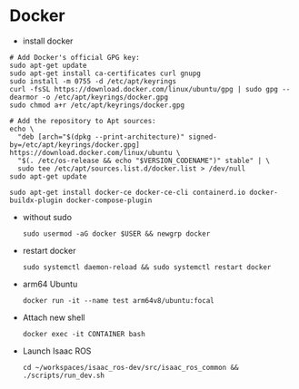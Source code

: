 # Docker

- install docker
```
# Add Docker's official GPG key:
sudo apt-get update
sudo apt-get install ca-certificates curl gnupg
sudo install -m 0755 -d /etc/apt/keyrings
curl -fsSL https://download.docker.com/linux/ubuntu/gpg | sudo gpg --dearmor -o /etc/apt/keyrings/docker.gpg
sudo chmod a+r /etc/apt/keyrings/docker.gpg

# Add the repository to Apt sources:
echo \
  "deb [arch="$(dpkg --print-architecture)" signed-by=/etc/apt/keyrings/docker.gpg] https://download.docker.com/linux/ubuntu \
  "$(. /etc/os-release && echo "$VERSION_CODENAME")" stable" | \
  sudo tee /etc/apt/sources.list.d/docker.list > /dev/null
sudo apt-get update

sudo apt-get install docker-ce docker-ce-cli containerd.io docker-buildx-plugin docker-compose-plugin
```




- without sudo
    ```
    sudo usermod -aG docker $USER && newgrp docker
    ```
- restart docker
    ```
    sudo systemctl daemon-reload && sudo systemctl restart docker
    ```

- arm64 Ubuntu
    ```
    docker run -it --name test arm64v8/ubuntu:focal
    ```

- Attach new shell
    ```
    docker exec -it CONTAINER bash
    ```
- Launch Isaac ROS
    ```
    cd ~/workspaces/isaac_ros-dev/src/isaac_ros_common && ./scripts/run_dev.sh
    ```
